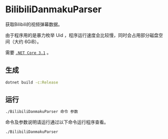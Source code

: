 # BilibiliDanmakuParser

获取Bilibili的视频弹幕数据。

由于程序用的是暴力枚举 Uid ，程序运行速度会比较慢，同时会占用部分磁盘空间（大约 6GiB）。

需要 [`.NET Core 3.1`](https://dotnet.microsoft.com/download/dotnet-core/3.1) 。

## 生成

``` bash
dotnet build -c:Release
```

## 运行

``` bash
./BilibiliDanmakuParser 命令 参数
```

命令及参数说明请运行通过以下命令运行程序查看。

``` bash
./BilibiliDanmakuParser
```